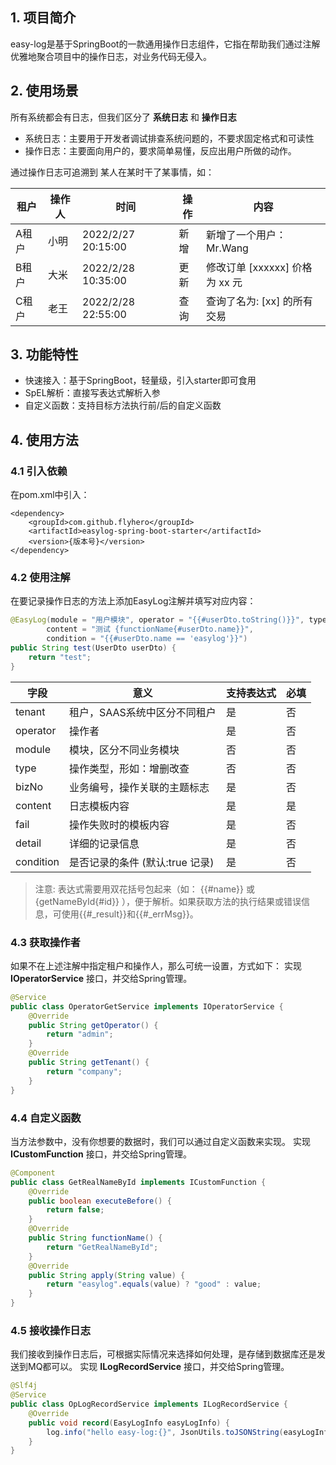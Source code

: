 ## 1. 项目简介
easy-log是基于SpringBoot的一款通用操作日志组件，它指在帮助我们通过注解优雅地聚合项目中的操作日志，对业务代码无侵入。

## 2. 使用场景
所有系统都会有日志，但我们区分了 **系统日志** 和 **操作日志**

- 系统日志：主要用于开发者调试排查系统问题的，不要求固定格式和可读性
- 操作日志：主要面向用户的，要求简单易懂，反应出用户所做的动作。

通过操作日志可追溯到 某人在某时干了某事情，如：

| 租户  | 操作人 | 时间               | 操作 | 内容                           |
| ----- | ------ | ------------------ | ---- | ------------------------------ |
| A租户 | 小明   | 2022/2/27 20:15:00 | 新增 | 新增了一个用户：Mr.Wang        |
| B租户 | 大米   | 2022/2/28 10:35:00 | 更新 | 修改订单 [xxxxxx] 价格为 xx 元 |
| C租户 | 老王   | 2022/2/28 22:55:00 | 查询 | 查询了名为: [xx] 的所有交易    |


## 3. 功能特性
 - 快速接入：基于SpringBoot，轻量级，引入starter即可食用
 - SpEL解析：直接写表达式解析入参
 - 自定义函数：支持目标方法执行前/后的自定义函数

## 4. 使用方法
### 4.1 引入依赖
在pom.xml中引入：
```
<dependency>
    <groupId>com.github.flyhero</groupId>
    <artifactId>easylog-spring-boot-starter</artifactId>
    <version>{版本号}</version>
</dependency>
```
### 4.2 使用注解
在要记录操作日志的方法上添加EasyLog注解并填写对应内容：

```java
@EasyLog(module = "用户模块", operator = "{{#userDto.toString()}}", type = "新增",
        content = "测试 {functionName{#userDto.name}}",
        condition = "{{#userDto.name == 'easylog'}}")
public String test(UserDto userDto) {
    return "test";
}
```
| 字段        | 意义                            | 支持表达式 | 必填 |
| ----------- | ------------------------------- | ---------- | ---- |
| tenant      | 租户，SAAS系统中区分不同租户    | 是         | 否   |
| operator    | 操作者                          | 是         | 否   |
| module      | 模块，区分不同业务模块          | 否         | 否   |
| type | 操作类型，形如：增删改查        | 否         | 否   |
| bizNo       | 业务编号，操作关联的主题标志    | 是         | 否   |
| content     | 日志模板内容                    | 是         | 是   |
| fail        | 操作失败时的模板内容            | 是         | 否   |
| detail      | 详细的记录信息                  | 是         | 否   |
| condition   | 是否记录的条件 (默认:true 记录) | 是         | 否   |

> 注意: 表达式需要用双花括号包起来（如： {{#name}} 或 {getNameById{#id}} ），便于解析。如果获取方法的执行结果或错误信息，可使用{{#_result}}和{{#_errMsg}}。

### 4.3 获取操作者
如果不在上述注解中指定租户和操作人，那么可统一设置，方式如下：
实现 **IOperatorService** 接口，并交给Spring管理。
```java
@Service
public class OperatorGetService implements IOperatorService {
    @Override
    public String getOperator() {
        return "admin";
    }
    @Override
    public String getTenant() {
        return "company";
    }
}
```

### 4.4 自定义函数
当方法参数中，没有你想要的数据时，我们可以通过自定义函数来实现。
实现 **ICustomFunction** 接口，并交给Spring管理。
```java
@Component
public class GetRealNameById implements ICustomFunction {
    @Override
    public boolean executeBefore() {
        return false;
    }
    @Override
    public String functionName() {
        return "GetRealNameById";
    }
    @Override
    public String apply(String value) {
        return "easylog".equals(value) ? "good" : value;
    }
}
```

### 4.5 接收操作日志
我们接收到操作日志后，可根据实际情况来选择如何处理，是存储到数据库还是发送到MQ都可以。
实现 **ILogRecordService** 接口，并交给Spring管理。
```java
@Slf4j
@Service
public class OpLogRecordService implements ILogRecordService {
    @Override
    public void record(EasyLogInfo easyLogInfo) {
        log.info("hello easy-log:{}", JsonUtils.toJSONString(easyLogInfo));
    }
}
```
